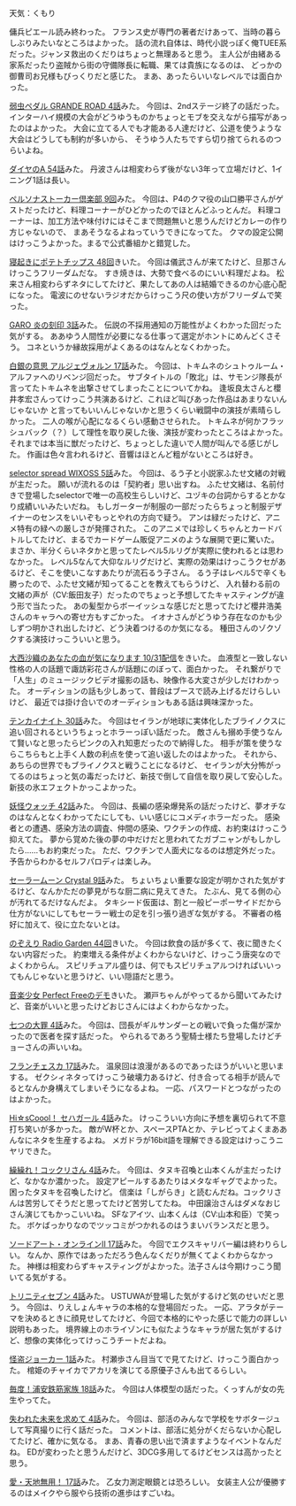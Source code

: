 天気：くもり

傭兵ピエール読み終わった。
フランス史が専門の著者だけあって、当時の暮らしぶりみたいなところはよかった。
話の流れ自体は、時代小説っぽく俺TUEE系だった。ジャンヌ救出のくだりはちょっと無理あると思う。
主人公が由緒ある家系だったり盗賊から街の守備隊長に転職、果ては貴族になるのは、
どっかの御曹司お兄様もびっくりだと感じた。
まあ、あったらいいなレベルでは面白かった。

[弱虫ペダル GRANDE ROAD 4話](http://www.nicovideo.jp/watch/1414550183)みた。
今回は、2ndステージ終了の話だった。
インターハイ規模の大会がどうゆうものかちょっとモブを交えながら描写があったのはよかった。
大会に立てる人でも才能ある人達だけど、公道を使うような大会はどうしても制約が多いから、
そうゆう人たちですら切り捨てられるのつらいよね。

[ダイヤのA 54話](http://www.nicovideo.jp/watch/1414549254)みた。
丹波さんは相変わらず後がない3年って立場だけど、1イニング1話は長い。

[ペルソナストーカー倶楽部 9回](http://www.nicovideo.jp/watch/1414728343)みた。
今回は、P4のクマ役の山口勝平さんがゲストだったけど、料理コーナーがひどかったのでほとんどふっとんだ。
料理コーナーは、加工方法や味付けにはそこまで問題無いと思うんだけどカレーの作り方じゃないので、
まあそうなるよねっていうできになってた。
クマの設定公開はけっこうよかった。まるで公式番組かと錯覚した。

[寝起きにポテトチップス 48回](http://www.nicovideo.jp/watch/1414727558)きいた。
今回は儀武さんが来てたけど、旦那さんけっこうフリーダムだな。
すき焼きは、大勢で食べるのにいい料理だよね。
松来さん相変わらずネタにしてたけど、果たしてあの人は結婚できるのか心底心配になった。
電波にのせないラジオだからけっこう尺の使い方がフリーダムで笑った。

[GARO 炎の刻印 3話](http://www.nicovideo.jp/watch/1414640790)みた。
伝説の不採用通知の万能性がよくわかった回だった気がする。
ああゆう人間性が必要になる仕事って選定がホントにめんどくさそう。
コネというか縁故採用がよくあるのはなんとなくわかった。

[白銀の意思 アルジェヴォルン 17話](http://www.nicovideo.jp/watch/1414651280)みた。
今回は、トキムネのシュトゥルーム・アルファへのリベンジ回だった。
サブタイトルの「敗北」は、サモンジ隊長が言ってたトキムネを出撃させてしまったことについてかね。
逢坂良太さんと櫻井孝宏さんってけっこう共演あるけど、これほど叫びあった作品はあまりないんじゃないか
と言ってもいいんじゃないかと思うくらい戦闘中の演技が素晴らしかった。
二人の喉が心配になるくらい感動させられた。
トキムネが何かフラッシュバック（？）して理性を取り戻した後、演技が変わったところはよかった。
それまでは本当に獣だったけど、ちょっとした違いで人間が叫んでる感じがした。
作画は色々言われるけど、音響はほとんど粗がないところは好き。

[selector spread WIXOSS 5話](http://www.nicovideo.jp/watch/1414556078)みた。
今回は、るう子と小説家ふたせ文緒の対戦が主だった。
願いが流れるのは「契約者」思い出すね。
ふたせ文緒は、名前付きで登場したselectorで唯一の高校生らしいけど、ユヅキの台詞からするとかなり成績いいみたいだね。
もしガーターが制服の一部だったらちょっと制服デザイナーのセンスをいいぞもっとやれの方向で疑う。
アンは緑だったけど、アニメ特有の緑への厳しさが発揮された。
このアニメでは珍しくちゃんとカードバトルしてたけど、まるでカードゲーム販促アニメのような展開で更に驚いた。
まさか、半分くらいネタかと思ってたレベル5ルリグが実際に使われるとは思わなかった。
レベル5なんて大仰なルリグだけど、実際の効果はけっこうクセがあるけど、そこを使いこなすあたりが流石るう子さん。
るう子はレベル5で辛くも勝ったので、ふたせ文緒が知ってることを教えてもらうけど、
入れ替わる前の文緒の声が（CV:飯田友子）だったのでちょっと予想してたキャスティングが違う形で当たった。
あの髪型からボーイッシュな感じだと思ってたけど櫻井浩美さんのキャラへの寄せ方もすごかった。
イオナさんがどうゆう存在なのかも少しずつ明かされ出したけど、どう決着つけるのか気になる。
種田さんのゾクゾクする演技けっこういいと思う。

[大西沙織のあなたの血が気になります 10/31配信](http://ondemand.joqr.co.jp/AG-ON/contents/di-20141031.php)をきいた。
血液型と一致しない性格の人の話題で諏訪彩花さんが話題にのぼって、面白かった。
それ繋がりで「人生」のミュージックビデオ撮影の話も、映像作る大変さが少しだけわかった。
オーディションの話も少しあって、普段はブースで読み上げるだけらしいけど、
最近では掛け合いでのオーディションもある話は興味深かった。

[テンカイナイト 30話](http://www.nicovideo.jp/watch/1414552107)みた。
今回はセイランが地球に実体化したブライノクスに追い回されるというちょっとホラーっぽい話だった。
敵さんも搦め手使うなんて賢いなと思ったらピンクの入れ知恵だったので納得した。
相手が策を使うならこちらもと上手く人数の利点を使って追い返したのはよかった。
それから、あちらの世界でもブライノクスと戦うことになるけど、
セイランが大分怖がってるのはちょっと気の毒だったけど、新技で倒して自信を取り戻して安心した。
新技の氷エフェクトかっこよかった。

[妖怪ウォッチ 42話](http://www.nicovideo.jp/watch/1414410078)みた。
今回は、長編の感染爆発系の話だったけど、夢オチなのはなんとなくわかってたにしても、いい感じにコメディホラーだった。
感染者との遭遇、感染方法の調査、仲間の感染、ワクチンの作成、お約束はけっこう抑えてた。
夢から覚めた後の夢の中だけだと思われてたガブニャンがもしかしたら……もお約束だった。
ただ、ワクチンで人面犬になるのは想定外だった。
予告からわかるセルフパロディは楽しみ。

[セーラームーン Crystal 9話](http://www.nicovideo.jp/watch/1414640926)みた。
ちょいちょい重要な設定が明かされた気がするけど、なんかただの夢見がちな厨二病に見えてきた。
たぶん、見てる側の心が汚れてるだけなんだよ。
タキシード仮面は、割と一般ピーポーサイドだから仕方がないにしてもセーラー戦士の足を引っ張り過ぎな気がする。
不審者の格好に加えて、役に立たないとは。

[のぞえり Radio Garden 44回](http://www.nicovideo.jp/watch/1414668006)きいた。
今回は飲食の話が多くて、夜に聞きたくない内容だった。
約束増える条件がよくわからないけど、けっこう唐突なのでよくわからん。
スピリチュアル盛りは、何でもスピリチュアルつければいいってもんじゃないと思うけど、いい隠語だと思う。

[音楽少女 Perfect Freeのデモ](http://www.nicovideo.jp/watch/sm24817971)きいた。
瀬戸ちゃんがやってるから聞いてみたけど、音楽がいいと思ったけどおじさんにはよくわからなかった。

[七つの大罪 4話](http://www.nicovideo.jp/watch/1414644684)みた。
今回は、団長がギルサンダーとの戦いで負った傷が深かったので医者を探す話だった。
やられるであろう聖騎士様たち登場したけどチョーさんの声いいね。

[フランチェスカ 17話](http://www.nicovideo.jp/watch/1414555391)みた。
温泉回は浪漫があるのであったほうがいいと思いまする。
ゼクシィネタってけっこう破壊力あるけど、付き合ってる相手が読んでるとなんか身構えてしまいそうになるよね。
一応、パスワードとつながったのはよかった。

[Hi☆sCoool！ セハガール 4話](http://www.nicovideo.jp/watch/1414644317)みた。
けっこういい方向に予想を裏切られて不意打ち笑いが多かった。
敵がW杯とか、スペースPTAとか、テレビってよくまああんなにネタを生産するよね。
メガドラが16bit語を理解できる設定はけっこうニヤリできた。

[繰繰れ！コックリさん 4話](http://www.nicovideo.jp/watch/1414643920)みた。
今回は、タヌキ召喚と山本くんが主だったけど、なかなか濃かった。
設定アピールするあたりはメタなギャグでよかった。困ったタヌキを召喚したけど。
信楽は「しがらき」と読むんだね。コックリさんは苦労してそうだと思ってたけど苦労してたね。
中田譲治さんはダメなおじさん演じてもかっこいいね。
SFなアイツ、山本くんは（CV:山本和臣）で笑った。
ボケばっかりなのでツッコミがつかれるのはうまいバランスだと思う。

[ソードアート・オンラインⅡ 17話](http://www.nicovideo.jp/watch/1414722980)みた。
今回でエクスキャリバー編は終わりらしい。
なんか、原作ではあっただろう色んなくだりが無くてよくわからなかった。
神様は相変わらずキャスティングがよかった。法子さんは今期けっこう聞いてる気がする。

[トリニティセブン 4話](http://www.nicovideo.jp/watch/1414468640)みた。
USTUWAが登場した気がするけど気のせいだと思う。
今回は、りえしょんキャラの本格的な登場回だった。
一応、アラタがテーマを決めるときに顔見せしてたけど、今回で本格的にやった感じで能力の詳しい説明もあった。
境界線上のホライゾンにも似たようなキャラが居た気がするけど、想像の実体化ってけっこうチートだよね。

[怪盗ジョーカー 1話](http://www.nicovideo.jp/watch/1414484855)みた。
村瀬歩さん目当てで見てたけど、けっこう面白かった。
棺姫のチャイカでアカリを演じてる原優子さんも出てるらしい。

[毎度！浦安鉄筋家族 18話](http://www.nicovideo.jp/watch/1414562946)みた。
今回は人体模型の話だった。くっすんが女の先生やってた。

[失われた未来を求めて 4話](http://www.nicovideo.jp/watch/1414722200)みた。
今回は、部活のみんなで学校をサボタージュして写真撮りに行く話だった。
コメントは、部活に処分がくだらないか心配してたけど、確かに気なる。
まあ、青春の思い出で済ますようなイベントなんだね。
EDが変わったと思うんだけど、3DCG多用してるけどセンスは高かったと思う。

[愛・天地無用！ 17話](http://www.nicovideo.jp/watch/1414462329)みた。
乙女力測定眼鏡とは恐ろしい。
女装主人公が優勝するのはメイクやら服やら技術の進歩はすごいね。
